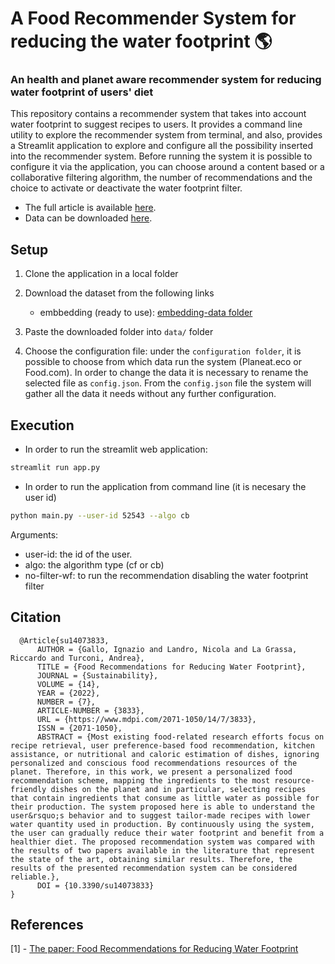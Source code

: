 # A Food Recommender System for reducing the water footprint 🌎

### An health and planet aware recommender system for reducing water footprint of users' diet

This repository contains a recommender system that takes into account water footprint to suggest recipes to users. 
It provides a command line utility to explore the recommender system from terminal, and also, provides a Streamlit application to explore and configure all the possibility inserted into the recommender system. 
Before running the system it is possible to configure it via the application, you can choose around a content based or a collaborative filtering algorithm, the number of recommendations and the choice to activate or deactivate the water footprint filter. 

- The full article is available [here](https://www.mdpi.com/2071-1050/14/7/3833).
- Data can be downloaded [here](https://www.kaggle.com/turconiandrea/water-footprint-recommender-system-data).

## Setup
1. Clone the application in a local folder

2. Download the dataset from the following links 
   * embbedding (ready to use): [embedding-data folder](https://www.kaggle.com/turconiandrea/water-footprint-recommender-system-data)

3. Paste the downloaded folder into ` data/ ` folder
4. Choose the configuration file: under the ` configuration folder `, it is possible to choose from which data run the system (Planeat.eco or Food.com). In order to change the data it is necessary to rename the selected file as ` config.json `. From the ` config.json ` file the system will gather all the data it needs without any further configuration. 

## Execution 
* In order to run the streamlit web application:
```bash
streamlit run app.py
```
* In order to run the application from command line (it is necesary the user id)
```bash
python main.py --user-id 52543 --algo cb
```
Arguments:
* user-id: the id of the user.
* algo: the algorithm type (cf or cb)
* no-filter-wf: to run the recommendation disabling the water footprint filter

## Citation
```
  @Article{su14073833,
      AUTHOR = {Gallo, Ignazio and Landro, Nicola and La Grassa, Riccardo and Turconi, Andrea},
      TITLE = {Food Recommendations for Reducing Water Footprint},
      JOURNAL = {Sustainability},
      VOLUME = {14},
      YEAR = {2022},
      NUMBER = {7},
      ARTICLE-NUMBER = {3833},
      URL = {https://www.mdpi.com/2071-1050/14/7/3833},
      ISSN = {2071-1050},
      ABSTRACT = {Most existing food-related research efforts focus on recipe retrieval, user preference-based food recommendation, kitchen assistance, or nutritional and caloric estimation of dishes, ignoring personalized and conscious food recommendations resources of the planet. Therefore, in this work, we present a personalized food recommendation scheme, mapping the ingredients to the most resource-friendly dishes on the planet and in particular, selecting recipes that contain ingredients that consume as little water as possible for their production. The system proposed here is able to understand the user&rsquo;s behavior and to suggest tailor-made recipes with lower water quantity used in production. By continuously using the system, the user can gradually reduce their water footprint and benefit from a healthier diet. The proposed recommendation system was compared with the results of two papers available in the literature that represent the state of the art, obtaining similar results. Therefore, the results of the presented recommendation system can be considered reliable.},
      DOI = {10.3390/su14073833}
}
```

## References
[1] - [The paper: Food Recommendations for Reducing Water Footprint](https://www.mdpi.com/2071-1050/14/7/3833)

